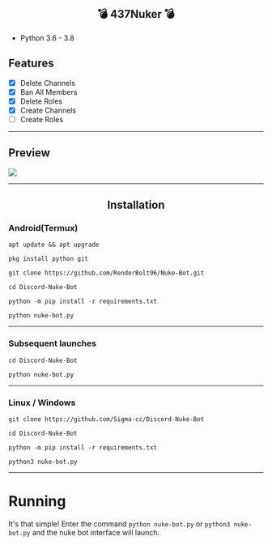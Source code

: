 <h2 align="center">💣 437Nuker 💣</h2>

* Python 3.6 - 3.8
## Features
 - [x] Delete Channels
 - [x] Ban All Members
 - [x] Delete Roles
 - [x] Create Channels
 - [ ] Create Roles

***
## Preview
![](https://media.discordapp.net/attachments/744606263811506176/798978368510885928/unknown.png?width=452&height=567)
***
<h2 align="center">Installation</h2>

### Android(Termux)
```console
apt update && apt upgrade

pkg install python git

git clone https://github.com/RenderBolt96/Nuke-Bot.git

cd Discord-Nuke-Bot

python -m pip install -r requirements.txt

python nuke-bot.py
```
***
### Subsequent launches
```console
cd Discord-Nuke-Bot

python nuke-bot.py
```
***
### Linux / Windows
```console
git clone https://github.com/Sigma-cc/Discord-Nuke-Bot

cd Discord-Nuke-Bot

python -m pip install -r requirements.txt

python3 nuke-bot.py
```

***
# Running
It's that simple! Enter the command `python nuke-bot.py` or `python3 nuke-bot.py` and the nuke bot interface will launch.
